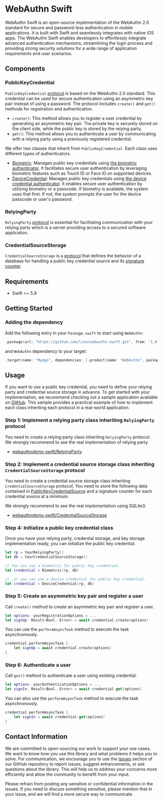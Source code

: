 # WebAuthn Swift

WebAuthn Swift is an open-source implementation of the WebAuthn 2.0 standard for
secure and password-less authentication in mobile applications. It is built with
Swift and seamlessly integrates with native iOS apps. The WebAuthn Swift enables
developers to effortlessly integrate advanced authentication mechanisms,
streamlining the login process and providing strong security solutions for a
wide range of application requirements and user scenarios.

## Components

### PublicKeyCredential

`PublicKeyCredential` [protocol](./Sources/WebAuthn/PublicKeyCredential/PublicKeyCredential.swift)
is based on the WebAuthn 2.0 standard. This credential can be used for secure
authentication using an asymmetric key pair instead of using a password. The
protocol includes `create()` and `get()` methods for registration and
authentication.

- `create()`: This method allows you to register a user credential by generating
an asymmetric key pair. The private key is securely stored on the client side,
while the public key is stored by the relying party.
- `get()`: This method allows you to authenticate a user by communicating with a
relying party using a previously registered credential.

We offer two classes that inherit from `PublicKeyCredential`. Each class uses
different types of authenticators.

- [Biometric](./Sources/WebAuthn/PublicKeyCredential/Biometric.swift):
Manages public key credentials using [the biometric authenticator](./Sources/WebAuthn/Authenticator/BiometricAuthenticator.swift).
It facilitates secure user authentication by leveraging biometric features such
as Touch ID or Face ID on supported devices.
- [DeviceCredential](./Sources/WebAuthn/PublicKeyCredential/DeviceCredential.swift):
Manages public key credentials using [the device credential authenticator](./Sources/WebAuthn/Authenticator/DeviceCredentialAuthenticator.swift).
It enables secure user authentication by utilizing biometry or a passcode. If
biometry is available, the system uses that first. If not, the system prompts
the user for the device passcode or user's password.

### RelyingParty

`RelyingParty` [protocol](./Sources/WebAuthn/RelyingParty/RelyingParty.swift) is
essential for facilitating communication with your relying party which is a
server providing access to a secured software application.

### CredentialSourceStorage

`CredentialSourceStorage` is a [protocol](./Sources/WebAuthn/Storage/CredentialSourceStorage.swift)
that defines the behavior of a database for handling a public key credential
source and its [signature counter](https://www.w3.org/TR/webauthn-3/#signature-counter).

## Requirements

- Swift >= 5.9

## Getting Started

### Adding the dependency

Add the following entry in your `Package.swift` to start using `WebAuthn`:

```swift
.package(url: "https://github.com/line/webauthn-swift.git", from: "1.0.0")
```

and `WebAuthn` dependency to your target:
```swift
.target(name: "MyApp", dependencies: [.product(name: "WebAuthn", package: "webauthn-swift")])
```

## Usage

If you want to use a public key credential, you need to define your relying
party and credential source storage in advance. To get started
with your implementation, we recommend checking out a sample application
available on [GitHub](https://github.com/line/webauthndemo-swift). This sample
provides a practical example of how to implement each class inheriting each
protocol in a real-world application.

### Step 1: Implement a relying party class inheriting `RelyingParty` protocol

You need to create a relying party class inheriting `RelyingParty` protocol. We
strongly recommend to see the real implementation of relying party.

- [webauthndemo-swift/RelyingParty](https://github.com/line/webauthndemo-swift/blob/main/Shared/Authn/Network/RelyingParty.swift)

### Step 2: Implement a credential source storage class inheriting `CredentialSourceStorage` protocol

You need to create a credential source storage class inheriting
`CredentialSourceStorage` protocol. You need to store the following data
contained in [PublicKeyCredentialSource](./Sources/WebAuthn/Model/PublicKeyCredentialSource.swift)
and a signature counter for each credential source at a minimum.

We strongly recommend to see the real implementation using SQLite3.

- [webauthndemo-swift/CredentialSourceStorage](https://github.com/line/webauthndemo-swift/blob/main/Shared/Authn/Storage/CredentialSourceStorage.swift)

### Step 4: Initialize a public key credential class

Once you have your relying party, credential storage, and key storage
implementation ready, you can initialize the public key credential.

```swift
let rp = YourRelyingParty()
let db = YourCredentialSourceStorage()

// You can use a biometric for public key credential.
let credential = Biometric(rp, db)

// ,or you can use a device credential for public key credential.
let credential = DeviceCredential(rp, db) 
```

### Step 5: Create an asymmetric key pair and register a user

Call `create()` method to create an asymmetric key pair and register a user.

```swift
let options: yourRegistrationOptions = ...
let signUp: Result<Bool, Error> = await credential.create(options)
```

You can use the `performAsyncTask` method to execute the task asynchronously.

```swift
credential.performAsyncTask {
    let signUp = await credential.create(options)
}
```

### Step 6: Authenticate a user

Call `get()` method to authenticate a user using existing credential.

```swift
let options: yourAuthenticationOptions = ...
let signIn: Result<Bool, Error> = await credential.get(options)
```

You can also use the `performAsyncTask` method to execute the task
asynchronously.

```swift
credential.performAsyncTask {
    let signIn = await credential.get(options)
}
```

## Contact Information

We are committed to open-sourcing our work to support your use cases. We want to
know how you use this library and what problems it helps you to solve. For
communication, we encourage you to use the [Issues](https://github.com/line/webauthn-swift/issues)
section of our GitHub repository to report issues, suggest enhancements, or ask
questions about the library. This will help us to address your concerns more
efficiently and allow the community to benefit from your input.

Please refrain from posting any sensitive or confidential information in the
issues. If you need to discuss something sensitive, please mention that in your
issue, and we will find a more secure way to communicate.